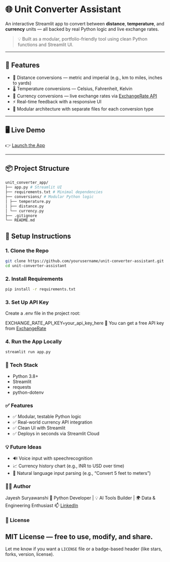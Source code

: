 # 🌐 Unit Converter Assistant

An interactive Streamlit app to convert between **distance**, **temperature**, and **currency** units — all backed by real Python logic and live exchange rates.

> 💡 Built as a modular, portfolio-friendly tool using clean Python functions and Streamlit UI.

---

## 🚀 Features

- 📏 Distance conversions — metric and imperial (e.g., km to miles, inches to yards)  
- 🌡️ Temperature conversions — Celsius, Fahrenheit, Kelvin  
- 💱 Currency conversions — live exchange rates via [ExchangeRate API](https://www.exchangerate-api.com/)  
- ⚡ Real-time feedback with a responsive UI  
- 🧩 Modular architecture with separate files for each conversion type  

---

## 🖥️ Live Demo

👉 [Launch the App](https://unit-converter-app-js25.streamlit.app/)

---

## 📦 Project Structure

```bash
unit_converter_app/
├── app.py # Streamlit UI
├── requirements.txt # Minimal dependencies
├── conversions/ # Modular Python logic
│ ├── temperature.py
│ ├── distance.py
│ └── currency.py
├── .gitignore
└── README.md
```

## 🔧 Setup Instructions

### 1. Clone the Repo

```bash
git clone https://github.com/yourusername/unit-converter-assistant.git
cd unit-converter-assistant
```
### 2. Install Requirements
```bash
pip install -r requirements.txt
```
### 3. Set Up API Key
Create a .env file in the project root:

EXCHANGE_RATE_API_KEY=your_api_key_here
🔑 You can get a free API key from [ExchangeRate](exchangerate-api.com)

### 4. Run the App Locally
```bash
streamlit run app.py
```

### 🧠 Tech Stack
- Python 3.8+
- Streamlit
- requests
- python-dotenv


### ✅ Features

- ✅ Modular, testable Python logic  
- ✅ Real-world currency API integration  
- ✅ Clean UI with Streamlit  
- ✅ Deploys in seconds via Streamlit Cloud


### 💡 Future Ideas

- 🔊 Voice input with speechrecognition
- 📈 Currency history chart (e.g., INR to USD over time)
- 🧠 Natural language input parsing (e.g., “Convert 5 feet to meters”)


### 🧑‍💻 Author
Jayesh Suryawanshi
🧠 Python Developer | 💡 AI Tools Builder | 🌍 Data & Engineering Enthusiast
📫 [LinkedIn](https://www.linkedin.com/in/jayesh-suryawanshi-858bb21aa/)

### 📜 License
MIT License — free to use, modify, and share.
---
Let me know if you want a `LICENSE` file or a badge-based header (like stars, forks, version, license).
